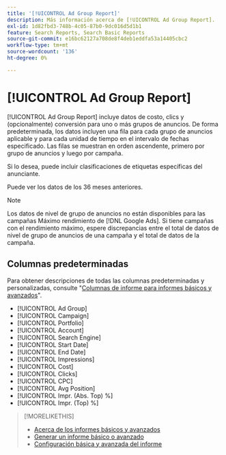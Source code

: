 ```yaml
---
title: '[!UICONTROL Ad Group Report]'
description: Más información acerca de [!UICONTROL Ad Group Report].
exl-id: 1d82fbd3-748b-4c05-87b0-9dc016d5d1b1
feature: Search Reports, Search Basic Reports
source-git-commit: e16bc62127a708de8f4deb1eddfa53a14405cbc2
workflow-type: tm+mt
source-wordcount: '136'
ht-degree: 0%

---
```


# [!UICONTROL Ad Group Report]

[!UICONTROL Ad Group Report] incluye datos de costo, clics y (opcionalmente) conversión para uno o más grupos de anuncios. De forma predeterminada, los datos incluyen una fila para cada grupo de anuncios aplicable y para cada unidad de tiempo en el intervalo de fechas especificado. Las filas se muestran en orden ascendente, primero por grupo de anuncios y luego por campaña.

Si lo desea, puede incluir clasificaciones de etiquetas específicas del anunciante.

Puede ver los datos de los 36 meses anteriores.

>[!NOTE]
>
>Los datos de nivel de grupo de anuncios no están disponibles para las campañas Máximo rendimiento de [!DNL Google Ads]. Si tiene campañas con el rendimiento máximo, espere discrepancias entre el total de datos de nivel de grupo de anuncios de una campaña y el total de datos de la campaña.

## Columnas predeterminadas

Para obtener descripciones de todas las columnas predeterminadas y personalizadas, consulte &quot;[Columnas de informe para informes básicos y avanzados](basic-advanced-report-columns.md)&quot;.

* [!UICONTROL Ad Group]
* [!UICONTROL Campaign]
* [!UICONTROL Portfolio]
* [!UICONTROL Account]
* [!UICONTROL Search Engine]
* [!UICONTROL Start Date]
* [!UICONTROL End Date]
* [!UICONTROL Impressions]
* [!UICONTROL Cost]
* [!UICONTROL Clicks]
* [!UICONTROL CPC]
* [!UICONTROL Avg Position]
* [!UICONTROL Impr. (Abs. Top) %]
* [!UICONTROL Impr. (Top) %]

>[!MORELIKETHIS]
>
>* [Acerca de los informes básicos y avanzados](basic-advanced-report-about.md)
>* [Generar un informe básico o avanzado](basic-advanced-report-generate.md)
>* [Configuración básica y avanzada del informe](basic-advanced-report-settings.md)

